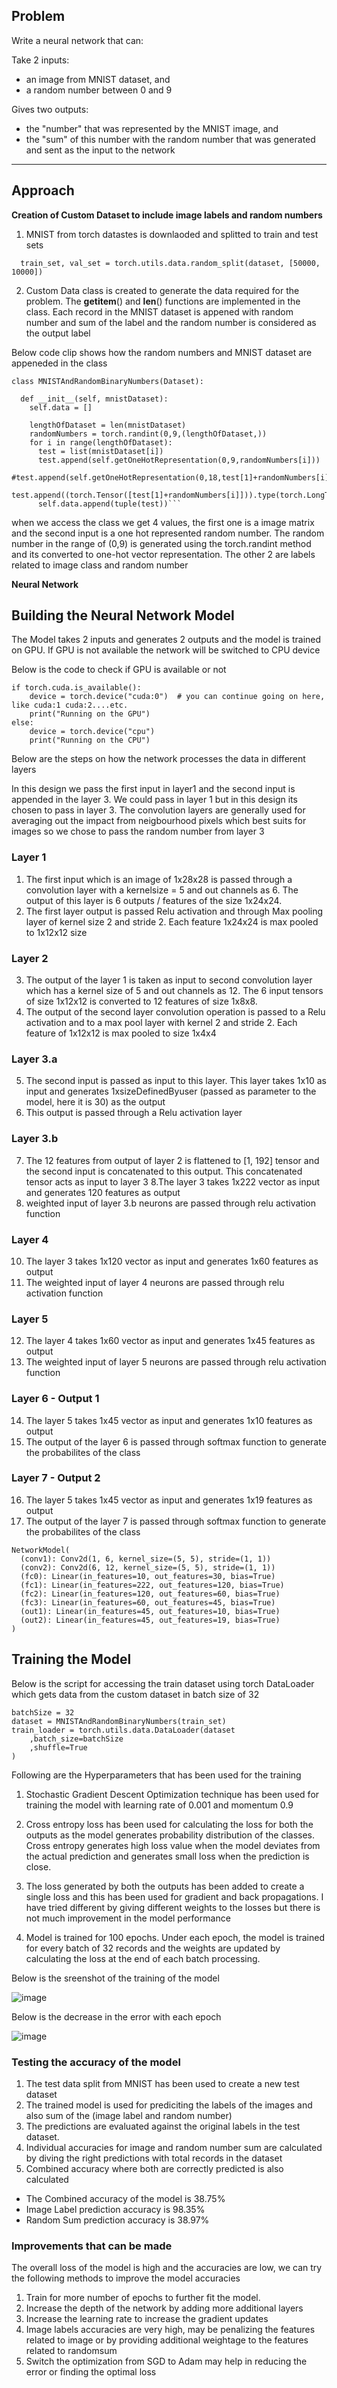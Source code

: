 ## Problem
Write a neural network that can:

Take 2 inputs:
 * an image from MNIST dataset, and
 * a random number between 0 and 9

Gives two outputs:
 * the "number" that was represented by the MNIST image, and
 * the "sum" of this number with the random number that was generated and sent as the input to the network
------------------------------------------------------------------------------------------------
## Approach

**Creation of Custom Dataset to include image labels and random numbers**
1. MNIST from torch datastes is downlaoded and splitted to train and test sets
```
  train_set, val_set = torch.utils.data.random_split(dataset, [50000, 10000])
```
2. Custom Data class is created to generate the data required for the problem. The __getitem__() and __len__() functions are implemented in the class. Each record in the MNIST dataset is appened with random number and sum of the label and the random number is considered as the output label 

Below code clip shows how the random numbers and MNIST dataset are appeneded in the class

```
class MNISTAndRandomBinaryNumbers(Dataset):
  
  def __init__(self, mnistDataset):
    self.data = []

    lengthOfDataset = len(mnistDataset)
    randomNumbers = torch.randint(0,9,(lengthOfDataset,))
    for i in range(lengthOfDataset):
      test = list(mnistDataset[i])
      test.append(self.getOneHotRepresentation(0,9,randomNumbers[i]))
      #test.append(self.getOneHotRepresentation(0,18,test[1]+randomNumbers[i]))
      test.append((torch.Tensor([test[1]+randomNumbers[i]])).type(torch.LongTensor))
      self.data.append(tuple(test))```
```

when we access the class we get 4 values, the first one is a image matrix and the second input is a one hot represented random number. The random number in the range of (0,9) is generated using the torch.randint method and its converted to one-hot vector representation. The other 2 are labels related to image class and random number 

**Neural Network**
## Building the Neural Network Model
The Model takes 2 inputs and generates 2 outputs and the model is trained on GPU. If GPU is not available the network will be switched to CPU device 

Below is the code to check if GPU is available or not

```
if torch.cuda.is_available():
    device = torch.device("cuda:0")  # you can continue going on here, like cuda:1 cuda:2....etc. 
    print("Running on the GPU")
else:
    device = torch.device("cpu")
    print("Running on the CPU")
```


Below are the steps on how the network processes the data in different layers

In this design we pass the first input in layer1 and the second input is appended in the layer 3. We could pass in layer 1 but in this design its chosen to pass in layer 3. The convolution layers are generally used for averaging out the impact from neigbourhood pixels which best suits for images so we chose to pass the random number from layer 3 

### Layer 1
1. The first input which is an image of 1x28x28 is passed through a convolution layer with a kernelsize = 5 and out channels as 6. The output of this layer is 6 outputs / features of the size 1x24x24. 
2. The first layer output is passed Relu activation and through Max pooling layer of kernel size 2 and stride 2. Each feature 1x24x24 is max pooled to 1x12x12 size

### Layer 2 
3. The output of the layer 1 is taken as input to second convolution layer which has a kernel size of 5 and out channels as 12. The 6 input tensors of size 1x12x12 is converted to 12 features of size 1x8x8.
4. The output of the second layer convolution operation is passed to a Relu activation and to a max pool layer with kernel 2 and stride 2. Each feature of 1x12x12 is max pooled to size 1x4x4

### Layer 3.a
5. The second input is passed as input to this layer. This layer takes 1x10 as input and generates 1xsizeDefinedByuser (passed as parameter to the model, here it is 30) as the output
6. This output is passed through a Relu activation layer

### Layer 3.b 
7. The 12 features from output of layer 2 is flattened to [1, 192] tensor and the second input is concatenated to this output. This concatenated tensor acts as input to layer 3
8.The layer 3 takes 1x222 vector as input and generates 120 features as output
9. weighted input of layer 3.b neurons are passed through relu activation function

### Layer 4
10. The layer 3 takes 1x120 vector as input and generates 1x60 features as output
11. The weighted input of layer 4 neurons are passed through relu activation function

### Layer 5
12. The layer 4 takes 1x60 vector as input and generates 1x45 features as output
13. The weighted input of layer 5 neurons are passed through relu activation function

### Layer 6 - Output 1
14. The layer 5 takes 1x45 vector as input and generates 1x10 features as output
15. The output of the layer 6 is passed through softmax function to generate the probabilites of the class 

### Layer 7 - Output 2
16. The layer 5 takes 1x45 vector as input and generates 1x19 features as output
17. The output of the layer 7 is passed through softmax function to generate the probabilites of the class 


```
NetworkModel(
  (conv1): Conv2d(1, 6, kernel_size=(5, 5), stride=(1, 1))
  (conv2): Conv2d(6, 12, kernel_size=(5, 5), stride=(1, 1))
  (fc0): Linear(in_features=10, out_features=30, bias=True)
  (fc1): Linear(in_features=222, out_features=120, bias=True)
  (fc2): Linear(in_features=120, out_features=60, bias=True)
  (fc3): Linear(in_features=60, out_features=45, bias=True)
  (out1): Linear(in_features=45, out_features=10, bias=True)
  (out2): Linear(in_features=45, out_features=19, bias=True)
)

```
## Training the Model

Below is the script for accessing the train dataset using torch DataLoader which gets data from the custom dataset in batch size of 32 

```
batchSize = 32
dataset = MNISTAndRandomBinaryNumbers(train_set)
train_loader = torch.utils.data.DataLoader(dataset
    ,batch_size=batchSize 
    ,shuffle=True
)
```
Following are the Hyperparameters that has been used for the training

1. Stochastic Gradient Descent Optimization technique has been used for training the model with learning rate of 0.001 and momentum 0.9

2. Cross entropy loss has been used for calculating the loss for both the outputs as the model generates probability distribution of the classes. Cross entropy generates high loss value when the model deviates from the actual prediction and generates small loss when the prediction is close.

3. The loss generated by both the outputs has been added to create a single loss and this has been used for gradient and back propagations. I have tried different by giving different weights to the losses but there is not much improvement in the model performance

4. Model is trained for 100 epochs. Under each epoch, the model is trained for every batch of 32 records and the weights are updated by calculating the loss at the end of each batch processing.

Below is the sreenshot of the training of the model

![image](https://user-images.githubusercontent.com/24980224/119090077-c4507f00-ba28-11eb-8e18-e9a2a2cff961.png)

Below is the decrease in the error with each epoch

![image](https://user-images.githubusercontent.com/24980224/119090165-e3e7a780-ba28-11eb-9394-6ef6c5172d93.png)

### Testing the accuracy of the model

1. The test data split from MNIST has been used to create a new test dataset
2. The trained model is used for prediciting the labels of the images and also sum of the (image label and random number)
3. The predictions are evaluated against the original labels in the test dataset. 
4. Individual accuracies for image and random number sum are calculated by diving the right predictions with total records in the dataset
5. Combined accuracy where both are correctly predicted is also calculated 

* The Combined accuracy of the model is 38.75%
* Image Label prediction accuracy is 98.35%
* Random Sum prediction accuracy is 38.97%

### Improvements that can be made

The overall loss of the model is high and the accuracies are low, we can try the following methods to improve the model accuracies

1. Train for more number of epochs to further fit the model.
2. Increase the depth of the network by adding more additional layers
3. Increase the learning rate to increase the gradient updates
4. Image labels accuracies are very high, may be penalizing the features related to image or by providing additional weightage to the features related to randomsum
5. Switch the optimization from SGD to Adam may help in reducing the error or finding the optimal loss 



